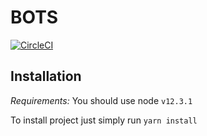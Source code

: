 # BOTS
[![CircleCI](https://circleci.com/gh/dusaniuk/bots.svg?style=shield)](https://circleci.com/gh/dusaniuk/bots)

## Installation
*Requirements:* You should use node `v12.3.1`

To install project just simply run `yarn install`
